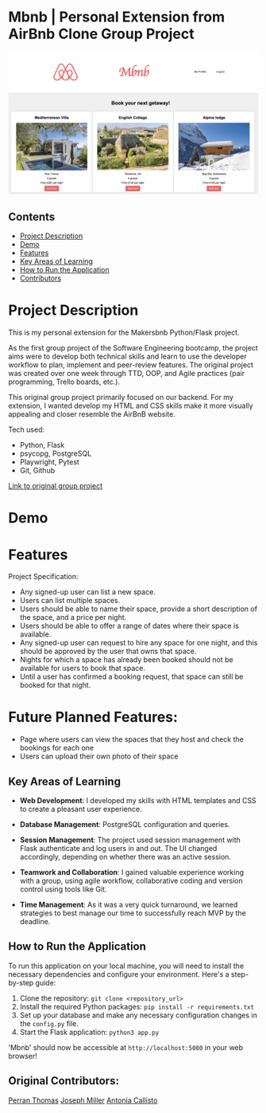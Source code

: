 # Mbnb | Personal Extension from AirBnb Clone Group Project
![demo image](readme_images/DemoImage.png)

## Contents

- [Project Description](#project-description)
- [Demo](#demo)
- [Features](#features)
- [Key Areas of Learning](#key-areas-of-learning)
- [How to Run the Application](#how-to-run-the-application)
- [Contributors](#contributors)

# Project Description

This is my personal extension for the Makersbnb Python/Flask project.

As the first group project of the Software Engineering bootcamp, the project aims were to develop both technical skills and learn to use the developer workflow to plan, implement and peer-review features. The original project was created over one week through TTD, OOP, and Agile practices (pair programming, Trello boards, etc.). 

This original group project primarily focused on our backend. For my extension, I wanted develop my HTML and CSS skills make it more visually appealing and closer resemble the AirBnB website.

Tech used:

* Python, Flask
* psycopg, PostgreSQL
* Playwright, Pytest
* Git, Github

[Link to original group project](https://github.com/jmiller84/bnb_team_2.git)

# Demo

# Features

Project Specification:
- Any signed-up user can list a new space.
- Users can list multiple spaces.
- Users should be able to name their space, provide a short description of the space, and a price per night.
- Users should be able to offer a range of dates where their space is available.
- Any signed-up user can request to hire any space for one night, and this should be approved by the user that owns that space.
- Nights for which a space has already been booked should not be available for users to book that space.
- Until a user has confirmed a booking request, that space can still be booked for that night.

# Future Planned Features:
- Page where users can view the spaces that they host and check the bookings for each one
- Users can upload their own photo of their space

## Key Areas of Learning

- **Web Development**: I developed my skills with HTML templates and CSS to create a pleasant user experience.

- **Database Management**: PostgreSQL configuration and queries.

- **Session Management**: The project  used session management with Flask authenticate and log users in and out. The UI changed accordingly, depending on whether there was an active session.

- **Teamwork and Collaboration**: I gained valuable experience working with a group, using agile workflow, collaborative coding and version control using tools like Git.

- **Time Management**: As it was a very quick turnaround, we learned strategies to best manage our time to successfully reach MVP by the deadline.

## How to Run the Application

To run this application on your local machine, you will need to install the necessary dependencies and configure your environment. Here's a step-by-step guide:

1. Clone the repository: `git clone <repository_url>`
2. Install the required Python packages: `pip install -r requirements.txt`
3. Set up your database and make any necessary configuration changes in the `config.py` file.
4. Start the Flask application: `python3 app.py`

'Mbnb' should now be accessible at `http://localhost:5000` in your web browser!


## Original Contributors:
[Perran Thomas](https://github.com/capatult)
[Joseph Miller](https://github.com/jmiller84)
[Antonia Callisto](https://github.com/ToniaCodes)